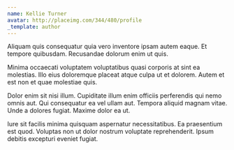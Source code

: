 ```yaml
---
name: Kellie Turner
avatar: http://placeimg.com/344/480/profile
_template: author
---
```

Aliquam quis consequatur quia vero inventore ipsam autem eaque. Et tempore quibusdam. Recusandae dolorum enim ut quis.
  
Minima occaecati voluptatem voluptatibus quasi corporis at sint ea molestias. Illo eius doloremque placeat atque culpa ut et dolorem. Autem et est non et quae molestiae quis.
  
Dolor enim sit nisi illum. Cupiditate illum enim officiis perferendis qui nemo omnis aut. Qui consequatur ea vel ullam aut. Tempora aliquid magnam vitae. Unde a dolores fugiat. Maxime dolor ea ut.
  
Iure sit facilis minima quisquam aspernatur necessitatibus. Ea praesentium est quod. Voluptas non ut dolor nostrum voluptate reprehenderit. Ipsum debitis excepturi eveniet fugiat.
